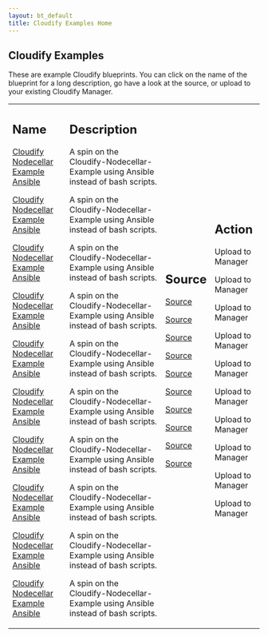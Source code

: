 ```yaml
---
layout: bt_default
title: Cloudify Examples Home
---
```


<script type="text/javascript">
</script>


<section id="inner-headline">
	<div class="container">
		<div class="row">
<!-- 			<div class="span12">
				<ul class="breadcrumb">
					<li><a href="/"><i class="icon-home"></i></a><i class="icon-angle-right"></i></li>
					<li class="active">Cloudify Examples</li>
				</ul>
			</div>
 -->			<div class="span12">
				<div class="inner-heading">
					<h1><strong>Cloudify Examples</strong></h1>	
				    <p>
				    	These are example Cloudify blueprints. You can click on the name of the blueprint for a long description, go have a look at the source, or upload to your existing Cloudify Manager.
					</p>						
				</div>
			</div>
		</div>			
	</div>
</section>

<section id="content" style="padding-top:0px;">
	<div class="container" style="min-height:500px;">
		<div class="row">
			<div class="span12">
			<table style="width:100%;border:0px">
				<tr>			 		
					<td style="background-color:transparent;">
						<h2><strong>Name</strong></h2>
						<p><a href="example-repo.html">Cloudify Nodecellar Example Ansible</a></p>
						<p><a href="example-repo.html">Cloudify Nodecellar Example Ansible</a></p>
						<p><a href="example-repo.html">Cloudify Nodecellar Example Ansible</a></p>
						<p><a href="example-repo.html">Cloudify Nodecellar Example Ansible</a></p>
						<p><a href="example-repo.html">Cloudify Nodecellar Example Ansible</a></p>
						<p><a href="example-repo.html">Cloudify Nodecellar Example Ansible</a></p>
						<p><a href="example-repo.html">Cloudify Nodecellar Example Ansible</a></p>
						<p><a href="example-repo.html">Cloudify Nodecellar Example Ansible</a></p>
						<p><a href="example-repo.html">Cloudify Nodecellar Example Ansible</a></p>
						<p><a href="example-repo.html">Cloudify Nodecellar Example Ansible</a></p>
					</td>
					<td style="background-color:transparent;">
						<h2><strong>Description</strong></h2>
						<p>A spin on the Cloudify-Nodecellar-Example using Ansible instead of bash scripts.</p>
						<p>A spin on the Cloudify-Nodecellar-Example using Ansible instead of bash scripts.</p>
						<p>A spin on the Cloudify-Nodecellar-Example using Ansible instead of bash scripts.</p>
						<p>A spin on the Cloudify-Nodecellar-Example using Ansible instead of bash scripts.</p>
						<p>A spin on the Cloudify-Nodecellar-Example using Ansible instead of bash scripts.</p>
						<p>A spin on the Cloudify-Nodecellar-Example using Ansible instead of bash scripts.</p>
						<p>A spin on the Cloudify-Nodecellar-Example using Ansible instead of bash scripts.</p>
						<p>A spin on the Cloudify-Nodecellar-Example using Ansible instead of bash scripts.</p>
						<p>A spin on the Cloudify-Nodecellar-Example using Ansible instead of bash scripts.</p>
						<p>A spin on the Cloudify-Nodecellar-Example using Ansible instead of bash scripts.</p>
					</td>
					<td style="background-color:transparent;">
						<h2><strong> Source </strong></h2>
						<p><a href="https://github.com/cloudify-examples/cloudify-nodecellar-example-ansible"> Source </a> </p>
						<p><a href="https://github.com/cloudify-examples/cloudify-nodecellar-example-ansible"> Source </a> </p>
						<p><a href="https://github.com/cloudify-examples/cloudify-nodecellar-example-ansible"> Source </a> </p>
						<p><a href="https://github.com/cloudify-examples/cloudify-nodecellar-example-ansible"> Source </a> </p>
						<p><a href="https://github.com/cloudify-examples/cloudify-nodecellar-example-ansible"> Source </a> </p>
						<p><a href="https://github.com/cloudify-examples/cloudify-nodecellar-example-ansible"> Source </a> </p>
						<p><a href="https://github.com/cloudify-examples/cloudify-nodecellar-example-ansible"> Source </a> </p>
						<p><a href="https://github.com/cloudify-examples/cloudify-nodecellar-example-ansible"> Source </a> </p>
						<p><a href="https://github.com/cloudify-examples/cloudify-nodecellar-example-ansible"> Source </a> </p>
						<p><a href="https://github.com/cloudify-examples/cloudify-nodecellar-example-ansible"> Source </a> </p>
					</td>
					<td style="background-color:transparent;">
						<h2><strong>Action</strong></h2>
						<p>Upload to Manager</p>
						<p>Upload to Manager</p>
						<p>Upload to Manager</p>
						<p>Upload to Manager</p>
						<p>Upload to Manager</p>
						<p>Upload to Manager</p>
						<p>Upload to Manager</p>
						<p>Upload to Manager</p>
						<p>Upload to Manager</p>
						<p>Upload to Manager</p>
					</td>
				</tr>							
			</table>
			</div>
		</div>
	</div>
</section>
